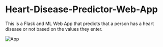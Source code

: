 # Heart-Disease-Predictor-Web-App
This is a Flask and ML Web App that predicts that a person has a heart disease or not based on the values they enter.

![App](https://user-images.githubusercontent.com/60267079/84906497-a6b7be80-b0cf-11ea-8094-16ee9aa8685c.PNG)
